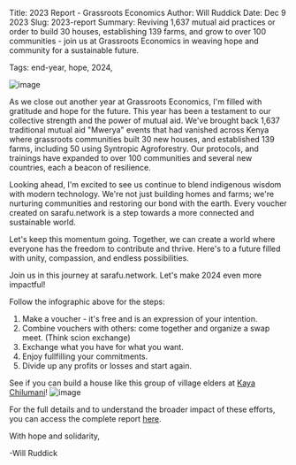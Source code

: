 Title: 2023 Report - Grassroots Economics
Author: Will Ruddick
Date: Dec 9 2023
Slug: 2023-report
Summary: Reviving 1,637 mutual aid practices or order to build 30 houses, establishing 139 farms, and grow to over 100 communities - join us at Grassroots Economics in weaving hope and community for a sustainable future.

Tags: end-year, hope, 2024, 

![image](images/blog/2023-report1.webp)

As we close out another year at Grassroots Economics, I'm filled with gratitude and hope for the future. This year has been a testament to our collective strength and the power of mutual aid. We've brought back 1,637 traditional mutual aid "Mwerya" events that had vanished across Kenya where grassroots communities built 30 new houses, and established 139 farms, including 50 using Syntropic Agroforestry. Our protocols, and trainings have expanded to over 100 communities and several new countries, each a beacon of resilience.

Looking ahead, I'm excited to see us continue to blend indigenous wisdom with modern technology. We're not just building homes and farms; we're nurturing communities and restoring our bond with the earth. Every voucher created on sarafu.network is a step towards a more connected and sustainable world.

Let's keep this momentum going. Together, we can create a world where everyone has the freedom to contribute and thrive. Here's to a future filled with unity, compassion, and endless possibilities.

Join us in this journey at sarafu.network. Let's make 2024 even more impactful!

Follow the infographic above for the steps:

1. Make a voucher - it's free and is an expression of your intention. 
2. Combine vouchers with others: come together and organize a swap meet. (Think scion exchange)
3. Exchange what you have for what you want.
4. Enjoy fullfilling your commitments.
5. Divide up any profits or losses and start again. 

See if you can build a house like this group of village elders at [Kaya Chilumani](https://grassecon.org/kaya-chiman)!
![image](images/blog/kaya-chiman1.webp)

For the full details and to understand the broader impact of these efforts, you can access the complete report [here](pdfs-downloadable/GE_2023_Report.pdf).


With hope and solidarity,

-Will Ruddick
